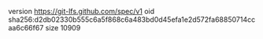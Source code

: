 version https://git-lfs.github.com/spec/v1
oid sha256:d2db02330b555c6a5f868c6a483bd0d45efa1e2d572fa68850714ccaa6c66f67
size 10909
